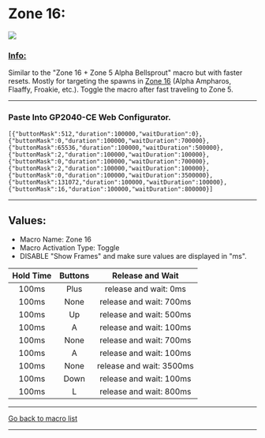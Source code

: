 # Zone 16:

<img src="/Macro-Images/Zone_16.gif" />

### <ins>Info:</ins>
Similar to the "Zone 16 + Zone 5 Alpha Bellsprout" macro but with faster resets. Mostly for targeting the spawns in [Zone 16](https://www.serebii.net/pokearth/lumiosecity/wildzone16.shtml) (Alpha Ampharos, Flaaffy, Froakie, etc.). Toggle the macro after fast traveling to Zone 5.

----

### Paste Into GP2040-CE Web Configurator.
```
[{"buttonMask":512,"duration":100000,"waitDuration":0},{"buttonMask":0,"duration":100000,"waitDuration":700000},{"buttonMask":65536,"duration":100000,"waitDuration":500000},{"buttonMask":2,"duration":100000,"waitDuration":100000},{"buttonMask":0,"duration":100000,"waitDuration":700000},{"buttonMask":2,"duration":100000,"waitDuration":100000},{"buttonMask":0,"duration":100000,"waitDuration":3500000},{"buttonMask":131072,"duration":100000,"waitDuration":100000},{"buttonMask":16,"duration":100000,"waitDuration":800000}]
```

----

## Values:

* Macro Name: Zone 16
* Macro Activation Type: Toggle
* DISABLE "Show Frames" and make sure values are displayed in "ms".

| Hold Time | Buttons | Release and Wait |
| :---: | :---: | :---: |
| 100ms | Plus | release and wait: 0ms    |
| 100ms | None | release and wait: 700ms  |
| 100ms | Up   | release and wait: 500ms  |
| 100ms | A    | release and wait: 100ms  |
| 100ms | None | release and wait: 700ms  |
| 100ms | A    | release and wait: 100ms  |
| 100ms | None | release and wait: 3500ms |
| 100ms | Down | release and wait: 100ms  |
| 100ms | L    | release and wait: 800ms  |

----

[Go back to macro list](https://github.com/OngoGablogian/Legends_Z-A_Macros/tree/main?tab=readme-ov-file#included-macros)

----
